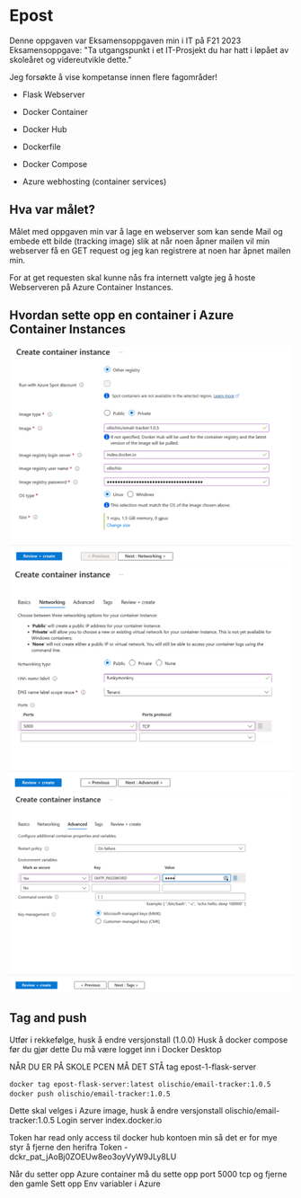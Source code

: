 # Epost

Denne oppgaven var Eksamensoppgaven min i IT på F21 2023
Eksamensoppgave: "Ta utgangspunkt i et IT-Prosjekt du har hatt i løpået av skoleåret og videreutvikle dette."

Jeg forsøkte å vise kompetanse innen flere fagområder!

* Flask Webserver
* Docker Container
* Docker Hub
* Dockerfile
* Docker Compose

* Azure webhosting (container services)

## Hva var målet?

Målet med oppgaven min var å lage en webserver som kan sende Mail og embede ett bilde (tracking image) slik at når noen åpner mailen vil min webserver få en GET request og jeg kan registrere at noen har åpnet mailen min.

For at get requesten skal kunne nås fra internett valgte jeg å hoste Webserveren på Azure Container Instances.

## Hvordan sette opp en container i Azure Container Instances

![azure image 1](./readme_images/azure1.png)
![azure image 2](./readme_images/azure2.png)
![azure image 3](./readme_images/azure3.png)

## Tag and push

Utfør i rekkefølge, husk å endre versjonstall (1.0.0)
Husk å docker compose før du gjør dette
Du må være logget inn i Docker Desktop

NÅR DU ER PÅ SKOLE PCEN MÅ DET STÅ tag epost-1-flask-server

```bash
docker tag epost-flask-server:latest olischio/email-tracker:1.0.5
docker push olischio/email-tracker:1.0.5
```

Dette skal velges i Azure image, husk å endre versjonstall
olischio/email-tracker:1.0.5
Login server
index.docker.io

Token har read only access til docker hub kontoen min så det er for mye styr å fjerne den herifra
Token - dckr_pat_jAoBj0ZOEUw8eo3oyVyW9JLy8LU

Når du setter opp Azure container må du sette opp port 5000 tcp og fjerne den gamle
Sett opp Env variabler i Azure




  
